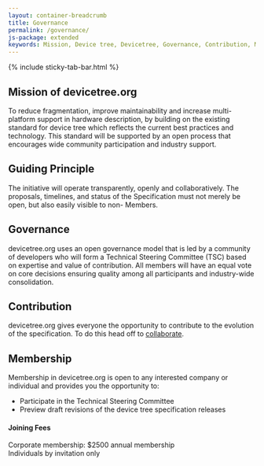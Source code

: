```yaml
---
layout: container-breadcrumb
title: Governance
permalink: /governance/
js-package: extended
keywords: Mission, Device tree, Devicetree, Governance, Contribution, Membership
---
```

{% include sticky-tab-bar.html %}

## Mission of devicetree.org

To reduce fragmentation, improve maintainability and increase multi-platform support in hardware description, by building on the existing standard for device tree which reflects the current best practices and technology. This standard will be supported by an open process that encourages wide community participation and industry support.

## Guiding Principle

The initiative will operate transparently, openly and collaboratively. The proposals, timelines, and status of the Specification must not merely be open, but also easily visible to non- Members.

## Governance

devicetree.org uses an open governance model that is led by a community of developers who will form a Technical Steering Committee (TSC) based on expertise and value of contribution. All members will have an equal vote on core decisions ensuring quality among all participants and industry-wide consolidation.

## Contribution

devicetree.org gives everyone the opportunity to contribute to the evolution of the specification. To do this head off to [collaborate](http://www.devicetree.org/collaborate/).

## Membership

Membership in devicetree.org is open to any interested company or individual and provides you the opportunity to:

*   Participate in the Technical Steering Committee
*   Preview draft revisions of the device tree specification releases

#### Joining Fees

Corporate membership: $2500 annual membership  
Individuals by invitation only
